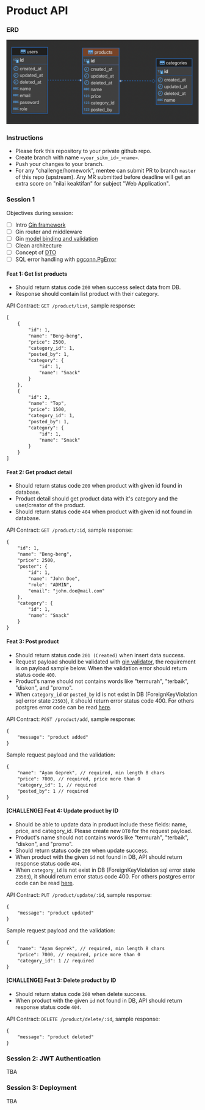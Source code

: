 # Product API
### ERD
<img src="erd.png">

### Instructions
- Please fork this repository to your private github repo.
- Create branch with name `<your_sikm_id>_<name>`.
- Push your changes to your branch.
- For any "challenge/homework", mentee can submit PR to branch `master` of this repo (upstream). Any MR submitted before deadline will get an extra score on "nilai keaktifan" for subject "Web Application".

### Session 1
Objectives during session:
- [ ] Intro [Gin framework](https://github.com/gin-gonic/gin/blob/master/docs/doc.md)
- [ ] Gin router and middleware
- [ ] Gin [model binding and validation](https://gin-gonic.com/docs/examples/binding-and-validation/)
- [ ] Clean architecture
- [ ] Concept of [DTO](https://en.wikipedia.org/wiki/Data_transfer_object)
- [ ] SQL error handling with [pgconn.PgError](https://github.com/jackc/pgx/blob/master/pgconn/errors.go)

#### Feat 1: Get list products
- Should return status code `200` when success select data from DB.
- Response should contain list product with their category.

API Contract: `GET /product/list`, sample response:
```
[
    {
        "id": 1,
        "name": "Beng-beng",
        "price": 2500,
        "category_id": 1,
        "posted_by": 1,
        "category": {
            "id": 1,
            "name": "Snack"
        }
    },
    {
        "id": 2,
        "name": "Top",
        "price": 1500,
        "category_id": 1,
        "posted_by": 1,
        "category": {
            "id": 1,
            "name": "Snack"
        }
    }
]
```

#### Feat 2: Get product detail
- Should return status code `200` when product with given id found in database.
- Product detail should get product data with it's category and the user/creator of the product.
- Should return status code `404` when product with given id not found in database.

API Contract: `GET /product/:id`, sample response:
```
{
    "id": 1,
    "name": "Beng-beng",
    "price": 2500,
    "poster": {
        "id": 1,
        "name": "John Doe",
        "role": "ADMIN",
        "email": "john.doe@mail.com"
    },
    "category": {
        "id": 1,
        "name": "Snack"
    }
}
```

#### Feat 3: Post product
- Should return status code `201 (Created)` when insert data success.
- Request payload should be validated with [gin validator](https://gin-gonic.com/docs/examples/binding-and-validation/), the requirement is on  payload sample below. When the validation error should return status code `400`.
- Product's name should not contains words like "termurah", "terbaik", "diskon", and "promo". 
- When `category_id` or `posted_by` id is not exist in DB (ForeignKeyViolation sql error state `23503`), it should return error status code 400. For others postgres error code can be read [here](https://www.postgresql.org/docs/current/errcodes-appendix.html).

API Contract: `POST /product/add`, sample response:
```
{
    "message": "product added"
}
```

Sample request payload and the validation:
```
{
    "name": "Ayam Geprek", // required, min length 8 chars
    "price": 7000, // required, price more than 0
    "category_id": 1, // required
    "posted_by": 1 // required
}
```

#### [CHALLENGE] Feat 4: Update product by ID
- Should be able to update data in product include these fields: name, price, and category_id. Please create new `DTO` for the request payload.
- Product's name should not contains words like "termurah", "terbaik", "diskon", and "promo". 
- Should return status code `200` when update success.
- When product with the given `id` not found in DB, API should return response status code `404`.
- When `category_id` is not exist in DB (ForeignKeyViolation sql error state `23503`), it should return error status code 400. For others postgres error code can be read [here](https://www.postgresql.org/docs/current/errcodes-appendix.html).

API Contract: `PUT /product/update/:id`, sample response:
```
{
    "message": "product updated"
}
```

Sample request payload and the validation:
```
{
    "name": "Ayam Geprek", // required, min length 8 chars
    "price": 7000, // required, price more than 0
    "category_id": 1 // required
}
```

#### [CHALLENGE] Feat 3: Delete product by ID
- Should return status code `200` when delete success.
- When product with the given `id` not found in DB, API should return response status code `404`.

API Contract: `DELETE /product/delete/:id`, sample response:
```
{
    "message": "product deleted"
}
```

### Session 2: JWT Authentication
TBA

### Session 3: Deployment 
TBA
